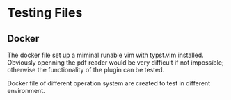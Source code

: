 # Testing Files

## Docker

The docker file set up a miminal runable vim with typst.vim installed. Obviously openning the pdf reader would be very difficult if not impossible; otherwise the functionality of the plugin can be tested.

Docker file of different operation system are created to test in different environment.
